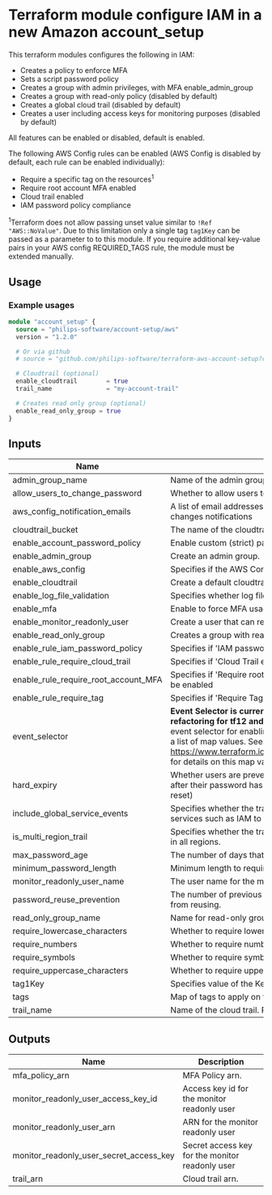 # Terraform module configure IAM in a new Amazon account_setup

This terraform modules configures the following in IAM:

- Creates a policy to enforce MFA
- Sets a script password policy
- Creates a group with admin privileges, with MFA enable_admin_group
- Creates a group with read-only policy (disabled by default)
- Creates a global cloud trail (disabled by default)
- Creates a user including access keys for monitoring purposes (disabled by default)

All features can be enabled or disabled, default is enabled.

The following AWS Config rules can be enabled (AWS Config is disabled by default, each rule can be enabled individually):

- Require a specific tag on the resources<sup>1</sup>
- Require root account MFA enabled
- Cloud trail enabled
- IAM password policy compliance

<sup>1</sup>Terraform does not allow passing unset value similar to `!Ref "AWS::NoValue"`. Due to this limitation only a single tag `tag1Key` can be passed as a parameter to to this module. If you require additional key-value pairs in your AWS config REQUIRED_TAGS rule, the module must be extended manually.

## Usage

### Example usages

```terraform
module "account_setup" {
  source = "philips-software/account-setup/aws"
  version = "1.2.0"

  # Or via github
  # source = "github.com/philips-software/terraform-aws-account-setup?ref=1.2.0"

  # Cloudtrail (optional)
  enable_cloudtrail        = true
  trail_name               = "my-account-trail"

  # Creates read only group (optional)
  enable_read_only_group = true
}
```

## Inputs

| Name | Description | Type | Default | Required |
|------|-------------|:----:|:-----:|:-----:|
| admin_group_name | Name of the admin group. | string | `admins` | no |
| allow_users_to_change_password | Whether to allow users to change their own password | string | `true` | no |
| aws_config_notification_emails | A list of email addresses for that will receive AWS Config changes notifications | list | `<list>` | no |
| cloudtrail_bucket | The name of the cloudtrail bucket | string | `` | no |
| enable_account_password_policy | Enable custom (strict) password policy. | string | `true` | no |
| enable_admin_group | Create an admin group. | string | `true` | no |
| enable_aws_config | Specifies if the AWS Config should be enabled | string | `false` | no |
| enable_cloudtrail | Create a default cloudtrail for the account. | string | `false` | no |
| enable_log_file_validation | Specifies whether log file integrity validation is enabled. | string | `true` | no |
| enable_mfa | Enable to force MFA usages. | string | `true` | no |
| enable_monitor_readonly_user | Create a user that can read monitor metrics (e.g. for grafana) | string | `false` | no |
| enable_read_only_group | Creates a group with read-only IAM policy assigned to it. | string | `false` | no |
| enable_rule_iam_password_policy | Specifies if 'IAM password policy' rule should be enabled | string | `false` | no |
| enable_rule_require_cloud_trail | Specifies if 'Cloud Trail enabled' rule should be enabled | string | `false` | no |
| enable_rule_require_root_account_MFA | Specifies if 'Require root account MFA enabled' rule should be enabled | string | `false` | no |
| enable_rule_require_tag | Specifies if 'Require Tag' rule should be enabled | string | `false` | no |
| event_selector | **Event Selector is currently disabled in the module needs refactoring for tf12 and AWS provider 2.x** -- Specifies an event selector for enabling data event logging, It needs to be a list of map values. See: https://www.terraform.io/docs/providers/aws/r/cloudtrail.html for details on this map variable | list | `<list>` | no |
| hard_expiry | Whether users are prevented from setting a new password after their password has expired (i.e. require administrator reset) | string | `false` | no |
| include_global_service_events | Specifies whether the trail is publishing events from global services such as IAM to the log files. | string | `true` | no |
| is_multi_region_trail | Specifies whether the trail is created in the current region or in all regions. | string | `true` | no |
| max_password_age | The number of days that an user password is valid. | string | `33` | no |
| minimum_password_length | Minimum length to require for user passwords. | string | `32` | no |
| monitor_readonly_user_name | The user name for the monitor read only user | string | `monitor_readonly` | no |
| password_reuse_prevention | The number of previous passwords that users are prevented from reusing. | string | `true` | no |
| read_only_group_name | Name for read-only group. | string | `read-only` | no |
| require_lowercase_characters | Whether to require lowercase characters for user passwords. | string | `true` | no |
| require_numbers | Whether to require numbers for user passwords. | string | `true` | no |
| require_symbols | Whether to require symbols for user passwords. | string | `true` | no |
| require_uppercase_characters | Whether to require uppercase characters for user passwords. | string | `true` | no |
| tag1Key | Specifies value of the Key for Tag1 | string | `` | no |
| tags | Map of tags to apply on the resources | map | `<map>` | no |
| trail_name | Name of the cloud trail. Required if the cloudtrail is enabled. | string | `` | no |

## Outputs

| Name | Description |
|------|-------------|
| mfa_policy_arn | MFA Policy arn. |
| monitor_readonly_user_access_key_id | Access key id for the monitor readonly user |
| monitor_readonly_user_arn | ARN for the monitor readonly user |
| monitor_readonly_user_secret_access_key | Secret access key for the monitor readonly user |
| trail_arn | Cloud trail arn. |
